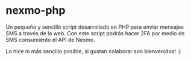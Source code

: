 # nexmo-php
Un pequeño y sencillo script desarrollado en PHP para enviar mensajes SMS a través de la web. Con este script podrás hacer 2FA por medio de SMS consumiento el API de Nexmo.

Lo hice lo más sencillo posible, si gustan colaborar son bienvenidos! :)
